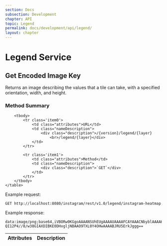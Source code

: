 ```yaml
---
section: Docs
subsection: Development
chapter: API
topic: Legend
permalink: docs/development/api/legend/
layout: chapter
---
```


# Legend Service #

## <a name="get-encoded-image-key"></a> Get Encoded Image Key ##

Returns an image describing the values that a tile can take, with a specified orientation, width, and height.

<div class="props">
    <h3 class="sectionTitle">Method Summary</h3>
    <table class="summaryTable">
        <thead>
            <tr>
                <th scope="col">Attributes</th>
                <th scope="col">Description</th>
            </tr>
        </thead>

        <tbody>
            <tr class='item0'>
                <td class="attributes">URL</td>
                <td class="nameDescription">
                    <div class="description">/{version}/legend/{layer}
                        <br>/legend/{layer}</div>
                </td>
            </tr>

            <tr class='item1'>
                <td class="attributes">Method</td>
                <td class="nameDescription">
                    <div class="description">`GET`</div>
                </td>
            </tr>
        </tbody>
    </table>
</div>

Example request:

```http
GET http://localhost:8080/instagram/rest/v1.0/legend/instagram-heatmap
```

Example response:

```http
data:image/png;base64,iVBORw0KGgoAAAANSUhEUgAAAAUAAAAFCAYAAACNbyblAAAAHElEQV
QI12P4//8/w38GIAXDIBKE0DHxgljNBAAO9TXL0Y4OHwAAAABJRU5ErkJggg==
```